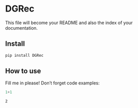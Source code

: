 # DGRec


<!-- WARNING: THIS FILE WAS AUTOGENERATED! DO NOT EDIT! -->

This file will become your README and also the index of your
documentation.

## Install

``` sh
pip install DGRec
```

## How to use

Fill me in please! Don’t forget code examples:

``` python
1+1
```

    2
